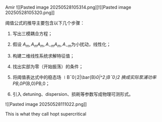 Amir 
![[Pasted image 20250528105314.png]]![[Pasted image 20250528105320.png]]

阈值公式的推导主要包含以下几个步骤：

1. 写出三模耦合方程；
    
2. 假设 $A_m,A_{m}A_m, A_{-m}A_m​,A_{−m}​$ 为小扰动，线性化；
    
3. 构建二维线性系统求解特征值；
    
4. 找出实部为零（开始振荡）的条件；
    
5. 将阈值表达式中的稳态场 ∣Bˉ0∣2|\bar{B}_0|^2∣Bˉ0​∣2 换成实际泵浦功率 PB,0P_{B,0}PB,0​；
    
6. 引入 detuning、dispersion、损耗等参数写成物理可测形式。


![[Pasted image 20250528111022.png]]

This is what they call hopt supercritical
